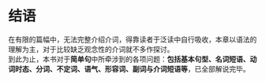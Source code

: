 # 结语

在有限的篇幅中，无法完整介绍介词，得靠读者于泛读中自行吸收，本章以语法的理解为主，对于比较缺乏观念性的介词就不多作探讨。  
到此为止，本书对于**简单句**中所牵涉到的各项问题：<b>包括基本句型、名词短语、动词时态、分词、不定词、语气、形容词、副词与介词短语等</b>，已全部解说完毕。